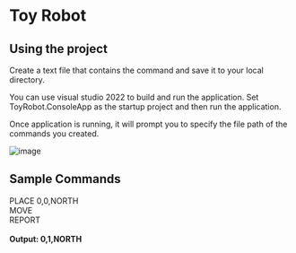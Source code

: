 # Toy Robot

## Using the project

Create a text file that contains the command and save it to your local directory.  

You can use visual studio 2022 to build and run the application.  Set ToyRobot.ConsoleApp as the startup project and then run the application. 

Once application is running, it will prompt you to specify the file path of the commands you created.

![image](https://user-images.githubusercontent.com/40916969/186896327-404a7f6d-723c-42ac-a0b5-736817f1e76f.png)

## Sample Commands

PLACE 0,0,NORTH <br />
MOVE <br />
REPORT <br /><br />
**Output: 0,1,NORTH**

